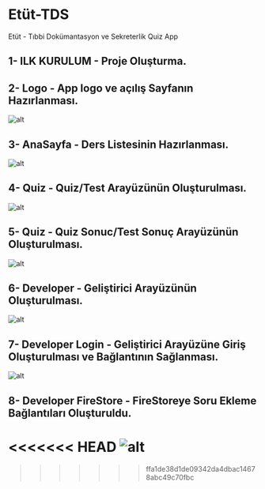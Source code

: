 # Etüt-TDS
Etüt - Tıbbi Dokümantasyon ve Sekreterlik Quiz App

## 1- ILK KURULUM - Proje Oluşturma.

## 2- Logo - App logo ve açılış Sayfanın Hazırlanması.
![alt](img/1.png)

## 3- AnaSayfa - Ders Listesinin Hazırlanması.
![alt](img/2.png)

## 4- Quiz - Quiz/Test Arayüzünün Oluşturulması.
![alt](img/4.png)

## 5- Quiz - Quiz Sonuc/Test Sonuç Arayüzünün Oluşturulması.
![alt](img/5.png)

## 6- Developer - Geliştirici Arayüzünün Oluşturulması.
![alt](img/6.png)

## 7- Developer Login - Geliştirici Arayüzüne Giriş Oluşturulması ve Bağlantının Sağlanması.
![alt](img/7.png)

## 8- Developer FireStore - FireStoreye Soru Ekleme Bağlantıları Oluşturuldu.
<<<<<<< HEAD
![alt](img/7.png)
=======
>>>>>>> ffa1de38d1de09342da4dbac14678abc49c70fbc
